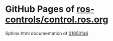 GitHub Pages of [ros-controls/control.ros.org](https://github.com/ros-controls/control.ros.org.git)
===
Sphinx html documentation of [01650fa6](https://github.com/ros-controls/control.ros.org/tree/01650fa69b5685668665c1d48f466030ce43479e)
